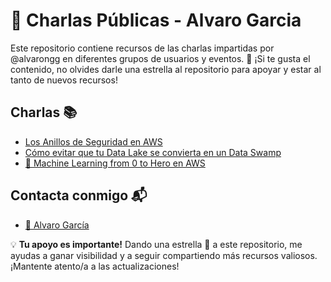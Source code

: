 # 🎤 Charlas Públicas - Alvaro Garcia
Este repositorio contiene recursos de las charlas impartidas por @alvarongg en diferentes grupos de usuarios y eventos. 🌟 ¡Si te gusta el contenido, no olvides darle una estrella al repositorio para apoyar y estar al tanto de nuevos recursos!

## Charlas 📚

- [Los Anillos de Seguridad en AWS](Anillos-de-Seguridad/Anillos-de-Seguridad.md)
- [Cómo evitar que tu Data Lake se convierta en un Data Swamp​](Charla-DataLake-2023/Charla-DataLake-2023.md)
- [🤖 Machine Learning from 0 to Hero en AWS](Charla-Ml-0toHero/ML-0toHero.md)




## Contacta conmigo 📬

- [🔗 Alvaro García](https://linktr.ee/alvarongg)


💡 **Tu apoyo es importante!** Dando una estrella 🌟 a este repositorio, me ayudas a ganar visibilidad y a seguir compartiendo más recursos valiosos. ¡Mantente atento/a a las actualizaciones!
